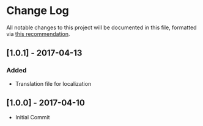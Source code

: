 # Change Log
All notable changes to this project will be documented in this file, formatted via [this recommendation](http://keepachangelog.com/).

## [1.0.1] - 2017-04-13
### Added
- Translation file for localization

## [1.0.0] - 2017-04-10
- Initial Commit
